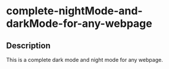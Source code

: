 # complete-nightMode-and-darkMode-for-any-webpage

## Description

This is a complete dark mode and night mode for any webpage.
